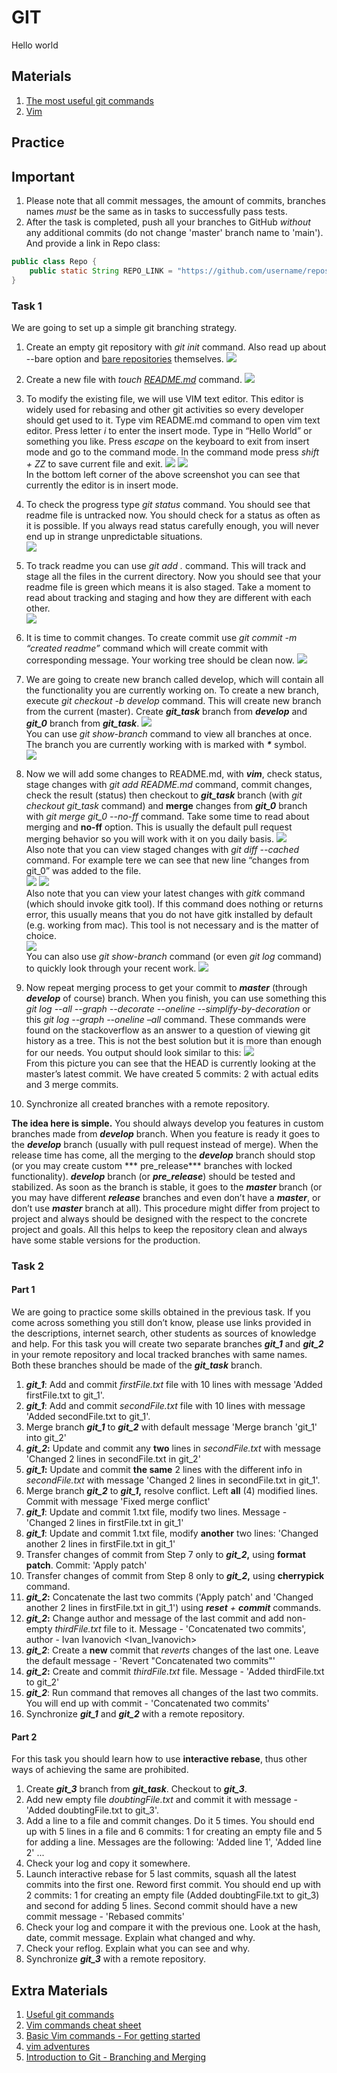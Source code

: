 # GIT
Hello world

## Materials

1. [The most useful git commands](https://orga.cat/posts/most-useful-git-commands)
2. [Vim](https://docs.oracle.com/cd/E19683-01/806-7612/editorvi-5/index.html)

## Practice

## Important

1. Please note that all commit messages, the amount of commits, branches names *must* be the same as in tasks to successfully pass tests.
2. After the task is completed, push all your branches to GitHub *without* any additional commits (do not change 'master' branch name to 'main').
   And provide a link in Repo class:

```java
public class Repo {
    public static String REPO_LINK = "https://github.com/username/reposotoryName";
}
```

### Task 1

We are going to set up a simple git branching strategy.

1. Create an empty git repository with *<span class="underline">git init</span>* command. Also read up about --bare option
   and [bare repositories](https://www.saintsjd.com/2011/01/what-is-a-bare-git-repository/) themselves.
   ![](media/image1.png)

2. Create a new file with *<span class="underline">touch [README.md](https://www.geeksforgeeks.org/what-is-readme-md-file/) </span>* command.
   ![](media/image2.png)

3. To modify the existing file, we will use VIM text editor. This editor is widely used for rebasing and other git activities so every developer should get used to it. Type vim
   README.md command to open vim text editor. Press letter *<span class="underline">i</span>* to enter the insert mode. Type in “Hello World” or something you like.
   Press *<span class="underline">escape</span>* on the keyboard to exit from insert mode and go to the command mode. In the command mode press *<span class="underline">shift +
   ZZ</span>* to save current file and exit.
   ![](media/image3.png)
   ![](media/image4.png)\
   In the bottom left corner of the above screenshot you can see that currently the editor is in insert mode.

4. To check the progress type *<span class="underline">git status</span>* command. You should see that readme file is untracked now. You should check for a status as often as it is
   possible. If you always read status carefully enough, you will never end up in strange unpredictable situations.\
   ![](media/image5.png)

5. To track readme you can use *<span class="underline">git add .</span>* command. This will track and stage all the files in the current directory. Now you should see that your
   readme file is green which means it is also staged. Take a moment to read about tracking and staging and how they are different with each other.\
   ![](media/image6.png)

6. It is time to commit changes. To create commit use *<span class="underline">git commit -m “created readme”</span>* command which will create commit with corresponding message.
   Your working tree should be clean now.
   ![](media/image7.png)

7. We are going to create new branch called develop, which will contain all the functionality you are currently working on. To create a new branch,
   execute *<span class="underline">git checkout -b develop</span>* command. This will create new branch from the current (master). Create ***git\_task*** branch from ***develop***
   and ***git\_0*** branch from ***git\_task***.
   ![](media/image8.png)\
   You can use *<span class="underline">git show-branch</span>* command to view all branches at once. The branch you are currently working with is marked with ***\**** symbol.\
   ![](media/image9.png)

8. Now we will add some changes to README.md, with ***vim***, check status, stage changes with *<span class="underline">git add README.md</span>* command, commit changes, check the
   result (status) then checkout to ***git\_task*** branch (with *<span class="underline">git checkout git\_task</span>* command) and **merge** changes from ***git\_0*** branch
   with *<span class="underline">git merge git\_0 --no-ff</span>* command. Take some time to read about merging and **no-ff** option. <span class="underline">This is usually the
   default pull request merging behavior so you will work with it on you daily basis</span>.
   ![](media/image10.png)\
   Also note that you can view staged changes with *<span class="underline">git diff --cached</span>* command. For example tere we can see that new line “changes from git\_0” was
   added to the file.\
   ![](media/image11.png)
   ![](media/image12.png)\
   Also note that you can view your latest changes with *<span class="underline">gitk</span>* command (which should invoke gitk tool). If this command does nothing or returns
   error, this usually means that you do not have gitk installed by default (e.g. working from mac). This tool is not necessary and is the matter of choice.\
   ![](media/image13.png)\
   You can also use *<span class="underline">git show-branch</span>* command (or even *<span class="underline">git log</span>* command) to quickly look through your recent work.
   ![](media/image14.png)

9. Now repeat merging process to get your commit to ***master*** (through ***develop*** of course) branch. When you finish, you can use something this *<span class="underline">git
   log --all --graph --decorate --oneline --simplify-by-decoration</span>* or this *<span class="underline">git log --graph --oneline –all</span>* command. These commands were
   found on the stackoverflow as an answer to a question of viewing git history as a tree. This is not the best solution but it is more than enough for our needs. You output should
   look similar to this:
   ![](media/image15.png)\
   From this picture you can see that the HEAD is currently looking at the master’s latest commit. We have created 5 commits: 2 with actual edits and 3 merge commits.
10. Synchronize all created branches with a remote repository. 

**The idea here is simple.** You should always develop you features in custom branches made from ***develop*** branch. When you feature is ready it goes to the ***develop***
branch (usually with pull request instead of merge). When the release time has come, all the merging to the ***develop*** branch should stop (or you may create custom ***
pre\_release*** branches with locked functionality). ***develop*** branch (or ***pre\_release***) should be tested and stabilized. As soon as the branch is stable, it goes to
the ***master*** branch (or you may have different ***release*** branches and even don’t have a ***master***, or don’t use ***master*** branch at all). This procedure might differ
from project to project and always <span class="underline">should be designed with the respect to the concrete project and goals</span>. All this helps to keep the repository clean
and always have some stable versions for the production.

### Task 2

#### Part 1

We are going to practice some skills obtained in the previous task. If you come across something you still don’t know, please use links provided in the descriptions, internet
search, other students as sources of knowledge and help.
For this task you will create two separate branches ***git\_1*** and ***git\_2*** in your remote repository and local <span class="underline">tracked</span> branches with same
names. Both these branches should be made of the ***git\_task*** branch.

1. ***git\_1***: Add and commit *firstFile.txt* file with 10 lines with message 'Added firstFile.txt to git_1'.
2. ***git\_1***: Add and commit *secondFile.txt* file with 10 lines with message 'Added secondFile.txt to git_1'.
3. Merge branch ***git\_1*** to ***git\_2*** with default message 'Merge branch 'git_1' into git_2'
4. ***git\_2*:** Update and commit any **two** lines in *secondFile.txt* with message 'Changed 2 lines in secondFile.txt in git_2'
5. ***git\_1*:** Update and commit **the same** 2 lines with the different info in *secondFile.txt* with message 'Changed 2 lines in secondFile.txt in git_1'.
6. Merge branch ***git\_2*** to ***git\_1*,** resolve conflict. Left **all** (4) modified lines. Commit with message 'Fixed merge conflict'
7. ***git\_1***: Update and commit 1.txt file, modify two lines. Message - 'Changed 2 lines in firstFile.txt in git_1'
8. ***git\_1***: Update and commit 1.txt file, modify **another** two lines: 'Changed another 2 lines in firstFile.txt in git_1'
9. Transfer changes of commit from <span class="underline">Step 7 only</span> to ***git\_2*,** using **format patch**. Commit: 'Apply patch'
10. Transfer changes of commit from <span class="underline">Step 8 only</span> to ***git\_2*,** using **cherrypick** command.
11. ***git\_2*:** Concatenate the last two commits ('Apply patch' and 'Changed another 2 lines in firstFile.txt in git_1') using ***reset** + **commit*** commands. 
12. ***git\_2*:** Change author and message of the last commit and add non-empty *thirdFile.txt* file to it. Message - 'Concatenated two commits', author - Ivan Ivanovich <Ivan_Ivanovich>
13. ***git\_2***: Create a **new** commit that *reverts* changes of the last one. Leave the default message - 'Revert "Concatenated two commits"'
14. ***git\_2*:** Create and commit *thirdFile.txt* file. Message - 'Added thirdFile.txt to git_2'
15. ***git\_2***: Run command that removes all changes of the last two commits. You will end up with commit - 'Concatenated two commits' 
16. Synchronize ***git\_1*** and ***git\_2*** with a remote repository.

#### Part 2

For this task you should learn how to use **interactive rebase**, thus other ways of achieving the same are prohibited.

1. Create ***git\_3*** branch from ***git\_task***. Checkout to ***git\_3***.
2. Add new empty file *doubtingFile.txt* and commit it with message - 'Added doubtingFile.txt to git_3'.
3. Add a line to a file and commit changes. Do it 5 times. You should end up with 5 lines in a file and 6 commits: 1 for creating an empty file and 5 for adding a line. Messages are the following: 'Added line 1', 'Added line 2' ...
4. Check your log and copy it somewhere.
5. Launch interactive rebase for 5 last commits, squash all the latest commits into the first one. Reword first commit. You should end up with 2 commits: 1 for creating an empty
   file (Added doubtingFile.txt to git_3) and second for adding 5 lines. Second commit should have a new commit message - 'Rebased commits'
6. Check your log and compare it with the previous one. Look at the hash, date, commit message. Explain what changed and why.
7. Check your reflog. Explain what you can see and why.
8. Synchronize ***git\_3*** with a remote repository.

## Extra Materials

1. [Useful git commands](https://davidwalsh.name/git-commands)
2. [Vim commands cheat sheet](https://www.fprintf.net/vimCheatSheet.html)
3. [Basic Vim commands - For getting started](https://coderwall.com/p/adv71w/basic-vim-commands-for-getting-started)
4. [vim adventures](https://vim-adventures.com/)
5. [Introduction to Git - Branching and Merging](https://www.youtube.com/watch?v=FyAAIHHClqI)
